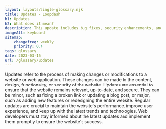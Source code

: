 ```yaml
--- 
layout: layouts/single-glossary.njk
title: Updates - Loopdash
h1: Updates
h2: What does it mean?
description: This update includes bug fixes, security enhancements, and new features to improve the overall performance and user experience of the WordPress platform.
imageAlt: keyboard
sitemap:
	changefreq: weekly
	priority: 0.4
tags: glossary
date: 2023-03-15
url: /glossary/updates
---
```


Updates refer to the process of making changes or modifications to a website or web application. These changes can be made to the content, design, functionality, or security of the website. Updates are essential to ensure that the website remains relevant, up-to-date, and secure. They can be minor, such as fixing a broken link or updating a blog post, or major, such as adding new features or redesigning the entire website. Regular updates are crucial to maintain the website's performance, improve user experience, and keep up with the latest trends and technologies. Web developers must stay informed about the latest updates and implement them promptly to ensure the website's success.
